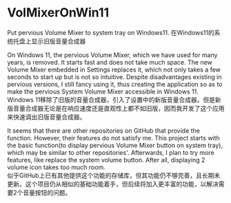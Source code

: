 # VolMixerOnWin11
Put pervious Volume Mixer to system tray on Windows11. 在Windows11的系统托盘上显示旧版音量合成器  

On Windows 11, the pervious Volume Mixer, which we have used for many years, is removed. It starts fast and does not take much space. The new Volume Mixer embedded in Settings replaces it, which not only takes a few seconds to start up but is not so intuitive. Despite disadvantages existing in pervious versions, I still fancy using it, thus creating the application so as to make the pervious System Volume Mixer accessible in Windows 11.  
Windows 11移除了旧版的音量合成器，引入了设置中的新版音量合成器。但是新版音量合成器无论是在响应速度还是直观性上都不如旧版，因而我开发了这个应用来快速调出旧版音量合成器。  

It seems that there are other repositories on GitHub that provide the function. However, their features do not satisfy me. This project starts with the basic function(to display pervious Volume Mixer button on system tray), which may be similar to other repositories'. Afterwards, I plan to try more features, like replace the system volume button. After all, displaying 2 volume icon takes too much room.  
似乎GitHub上已有其他提供这个功能的存储库，但其功能仍不够完善，且长期未更新。这个项目仍从相似的基础功能着手，但后续将加入更丰富的功能，以解决需要2个音量按钮的问题。  